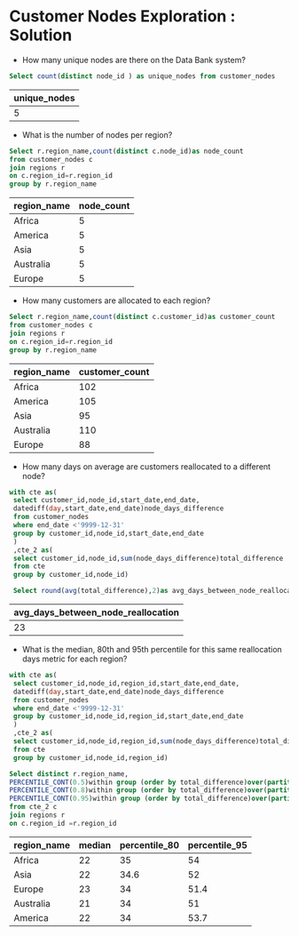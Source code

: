 # Customer Nodes Exploration : Solution 

- How many unique nodes are there on the Data Bank system?
```` sql
Select count(distinct node_id ) as unique_nodes from customer_nodes
````
| unique_nodes |
|--------------|
| 5            |

- What is the number of nodes per region?
```sql
Select r.region_name,count(distinct c.node_id)as node_count
from customer_nodes c
join regions r
on c.region_id=r.region_id
group by r.region_name
```
| region_name | node_count |
|-------------|------------|
| Africa      | 5          |
| America     | 5          |
| Asia        | 5          |
| Australia   | 5          |
| Europe      | 5          |

- How many customers are allocated to each region?
````sql
Select r.region_name,count(distinct c.customer_id)as customer_count
from customer_nodes c
join regions r
on c.region_id=r.region_id
group by r.region_name
````
| region_name | customer_count |
|-------------|----------------|
| Africa      | 102            |
| America     | 105            |
| Asia        | 95             |
| Australia   | 110            |
| Europe      | 88             |
- How many days on average are customers reallocated to a different node?
````sql
with cte as(
 select customer_id,node_id,start_date,end_date,
 datediff(day,start_date,end_date)node_days_difference
 from customer_nodes
 where end_date <'9999-12-31'
 group by customer_id,node_id,start_date,end_date
 )
 ,cte_2 as(
 select customer_id,node_id,sum(node_days_difference)total_difference
 from cte
 group by customer_id,node_id)

 Select round(avg(total_difference),2)as avg_days_between_node_reallocation from cte_2
````
| avg_days_between_node_reallocation |
|------------------------------------|
| 23                                 |

- What is the median, 80th and 95th percentile for this same reallocation days metric for each region?

````sql
with cte as(
 select customer_id,node_id,region_id,start_date,end_date,
 datediff(day,start_date,end_date)node_days_difference
 from customer_nodes
 where end_date <'9999-12-31'
 group by customer_id,node_id,region_id,start_date,end_date
 )
 ,cte_2 as(
 select customer_id,node_id,region_id,sum(node_days_difference)total_difference
 from cte
 group by customer_id,node_id,region_id)

Select distinct r.region_name,
PERCENTILE_CONT(0.5)within group (order by total_difference)over(partition by r.region_name)as median,
PERCENTILE_CONT(0.8)within group (order by total_difference)over(partition by r.region_name)as percentile_80,
PERCENTILE_CONT(0.95)within group (order by total_difference)over(partition by r.region_name) as percentile_95
from cte_2 c
join regions r
on c.region_id =r.region_id
````
| region_name | median | percentile_80 | percentile_95 |
|-------------|--------|---------------|---------------|
| Africa      | 22     | 35            | 54            |
| Asia        | 22     | 34.6          | 52            |
| Europe      | 23     | 34            | 51.4          |
| Australia   | 21     | 34            | 51            |
| America     | 22     | 34            | 53.7          |
